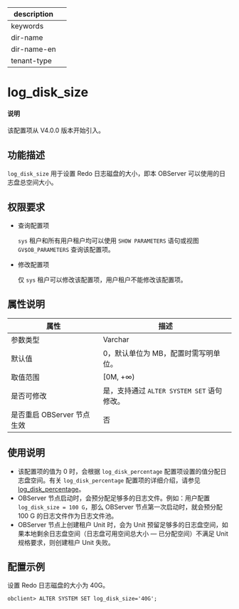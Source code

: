 |description||
|---|---|
|keywords||
|dir-name||
|dir-name-en||
|tenant-type||

# log_disk_size

<main id="notice" type='explain'>
  <h4>说明</h4>
  <p> 该配置项从 V4.0.0 版本开始引入。 </p>
</main>

## 功能描述

`log_disk_size` 用于设置 Redo 日志磁盘的大小，即本 OBServer 可以使用的日志盘总空间大小。

## 权限要求

* 查询配置项

  `sys` 租户和所有用户租户均可以使用 `SHOW PARAMETERS` 语句或视图 `GV$OB_PARAMETERS` 查询该配置项。

* 修改配置项

  仅 `sys` 租户可以修改该配置项，用户租户不能修改该配置项。

## 属性说明

| **属性** | **描述** |
| -------- | ------- |
| 参数类型    | Varchar |
| 默认值      | 0，默认单位为 MB，配置时需写明单位。 |
| 取值范围    | [0M, +∞) |
| 是否可修改  | 是，支持通过 `ALTER SYSTEM SET` 语句修改。|
| 是否重启 OBServer 节点生效 | 否 |

## 使用说明

* 该配置项的值为 0 时，会根据 <code>log_disk_percentage</code> 配置项设置的值分配日志盘空间。有关 <code>log_disk_percentage</code> 配置项的详细介绍，请参见 <a href="23800.log_disk_percentage.md">log_disk_percentage</a>。
* OBServer 节点启动时，会预分配足够多的日志文件。例如：用户配置 <code>log_disk_size = 100 G</code>，那么 OBServer 节点第一次启动时，就会预分配 100 G 的日志文件作为日志文件池。
* OBServer 节点上创建租户 Unit 时，会为 Unit 预留足够多的日志盘空间，如果本地剩余日志盘空间（日志盘可用空间总大小 — 已分配空间）不满足 Unit 规格要求，则创建租户 Unit 失败。

## 配置示例

设置 Redo 日志磁盘的大小为 40G。

```shell
obclient> ALTER SYSTEM SET log_disk_size='40G';
```
